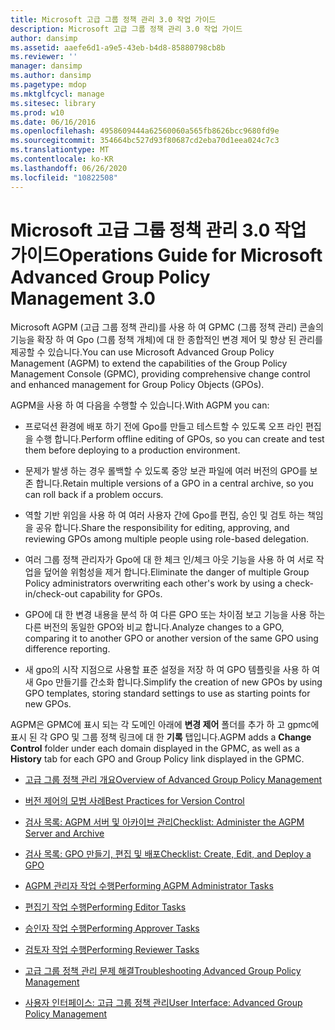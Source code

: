 ```yaml
---
title: Microsoft 고급 그룹 정책 관리 3.0 작업 가이드
description: Microsoft 고급 그룹 정책 관리 3.0 작업 가이드
author: dansimp
ms.assetid: aaefe6d1-a9e5-43eb-b4d8-85880798cb8b
ms.reviewer: ''
manager: dansimp
ms.author: dansimp
ms.pagetype: mdop
ms.mktglfcycl: manage
ms.sitesec: library
ms.prod: w10
ms.date: 06/16/2016
ms.openlocfilehash: 4958609444a62560060a565fb8626bcc9680fd9e
ms.sourcegitcommit: 354664bc527d93f80687cd2eba70d1eea024c7c3
ms.translationtype: MT
ms.contentlocale: ko-KR
ms.lasthandoff: 06/26/2020
ms.locfileid: "10822508"
---
```

# <span data-ttu-id="8384d-103">Microsoft 고급 그룹 정책 관리 3.0 작업 가이드</span><span class="sxs-lookup"><span data-stu-id="8384d-103">Operations Guide for Microsoft Advanced Group Policy Management 3.0</span></span>


<span data-ttu-id="8384d-104">Microsoft AGPM (고급 그룹 정책 관리)를 사용 하 여 GPMC (그룹 정책 관리) 콘솔의 기능을 확장 하 여 Gpo (그룹 정책 개체)에 대 한 종합적인 변경 제어 및 향상 된 관리를 제공할 수 있습니다.</span><span class="sxs-lookup"><span data-stu-id="8384d-104">You can use Microsoft Advanced Group Policy Management (AGPM) to extend the capabilities of the Group Policy Management Console (GPMC), providing comprehensive change control and enhanced management for Group Policy Objects (GPOs).</span></span>

<span data-ttu-id="8384d-105">AGPM을 사용 하 여 다음을 수행할 수 있습니다.</span><span class="sxs-lookup"><span data-stu-id="8384d-105">With AGPM you can:</span></span>

-   <span data-ttu-id="8384d-106">프로덕션 환경에 배포 하기 전에 Gpo를 만들고 테스트할 수 있도록 오프 라인 편집을 수행 합니다.</span><span class="sxs-lookup"><span data-stu-id="8384d-106">Perform offline editing of GPOs, so you can create and test them before deploying to a production environment.</span></span>

-   <span data-ttu-id="8384d-107">문제가 발생 하는 경우 롤백할 수 있도록 중앙 보관 파일에 여러 버전의 GPO를 보존 합니다.</span><span class="sxs-lookup"><span data-stu-id="8384d-107">Retain multiple versions of a GPO in a central archive, so you can roll back if a problem occurs.</span></span>

-   <span data-ttu-id="8384d-108">역할 기반 위임을 사용 하 여 여러 사용자 간에 Gpo를 편집, 승인 및 검토 하는 책임을 공유 합니다.</span><span class="sxs-lookup"><span data-stu-id="8384d-108">Share the responsibility for editing, approving, and reviewing GPOs among multiple people using role-based delegation.</span></span>

-   <span data-ttu-id="8384d-109">여러 그룹 정책 관리자가 Gpo에 대 한 체크 인/체크 아웃 기능을 사용 하 여 서로 작업을 덮어쓸 위험성을 제거 합니다.</span><span class="sxs-lookup"><span data-stu-id="8384d-109">Eliminate the danger of multiple Group Policy administrators overwriting each other's work by using a check-in/check-out capability for GPOs.</span></span>

-   <span data-ttu-id="8384d-110">GPO에 대 한 변경 내용을 분석 하 여 다른 GPO 또는 차이점 보고 기능을 사용 하는 다른 버전의 동일한 GPO와 비교 합니다.</span><span class="sxs-lookup"><span data-stu-id="8384d-110">Analyze changes to a GPO, comparing it to another GPO or another version of the same GPO using difference reporting.</span></span>

-   <span data-ttu-id="8384d-111">새 gpo의 시작 지점으로 사용할 표준 설정을 저장 하 여 GPO 템플릿을 사용 하 여 새 Gpo 만들기를 간소화 합니다.</span><span class="sxs-lookup"><span data-stu-id="8384d-111">Simplify the creation of new GPOs by using GPO templates, storing standard settings to use as starting points for new GPOs.</span></span>

<span data-ttu-id="8384d-112">AGPM은 GPMC에 표시 되는 각 도메인 아래에 **변경 제어** 폴더를 추가 하 고 gpmc에 표시 된 각 GPO 및 그룹 정책 링크에 대 한 **기록** 탭입니다.</span><span class="sxs-lookup"><span data-stu-id="8384d-112">AGPM adds a **Change Control** folder under each domain displayed in the GPMC, as well as a **History** tab for each GPO and Group Policy link displayed in the GPMC.</span></span>

-   [<span data-ttu-id="8384d-113">고급 그룹 정책 관리 개요</span><span class="sxs-lookup"><span data-stu-id="8384d-113">Overview of Advanced Group Policy Management</span></span>](overview-of-advanced-group-policy-management-agpm30ops.md)

-   [<span data-ttu-id="8384d-114">버전 제어의 모범 사례</span><span class="sxs-lookup"><span data-stu-id="8384d-114">Best Practices for Version Control</span></span>](best-practices-for-version-control.md)

-   [<span data-ttu-id="8384d-115">검사 목록: AGPM 서버 및 아카이브 관리</span><span class="sxs-lookup"><span data-stu-id="8384d-115">Checklist: Administer the AGPM Server and Archive</span></span>](checklist-administer-the-agpm-server-and-archive.md)

-   [<span data-ttu-id="8384d-116">검사 목록: GPO 만들기, 편집 및 배포</span><span class="sxs-lookup"><span data-stu-id="8384d-116">Checklist: Create, Edit, and Deploy a GPO</span></span>](checklist-create-edit-and-deploy-a-gpo-agpm30ops.md)

-   [<span data-ttu-id="8384d-117">AGPM 관리자 작업 수행</span><span class="sxs-lookup"><span data-stu-id="8384d-117">Performing AGPM Administrator Tasks</span></span>](performing-agpm-administrator-tasks-agpm30ops.md)

-   [<span data-ttu-id="8384d-118">편집기 작업 수행</span><span class="sxs-lookup"><span data-stu-id="8384d-118">Performing Editor Tasks</span></span>](performing-editor-tasks-agpm30ops.md)

-   [<span data-ttu-id="8384d-119">승인자 작업 수행</span><span class="sxs-lookup"><span data-stu-id="8384d-119">Performing Approver Tasks</span></span>](performing-approver-tasks-agpm30ops.md)

-   [<span data-ttu-id="8384d-120">검토자 작업 수행</span><span class="sxs-lookup"><span data-stu-id="8384d-120">Performing Reviewer Tasks</span></span>](performing-reviewer-tasks-agpm30ops.md)

-   [<span data-ttu-id="8384d-121">고급 그룹 정책 관리 문제 해결</span><span class="sxs-lookup"><span data-stu-id="8384d-121">Troubleshooting Advanced Group Policy Management</span></span>](troubleshooting-advanced-group-policy-management-agpm30ops.md)

-   [<span data-ttu-id="8384d-122">사용자 인터페이스: 고급 그룹 정책 관리</span><span class="sxs-lookup"><span data-stu-id="8384d-122">User Interface: Advanced Group Policy Management</span></span>](user-interface-advanced-group-policy-management-agpm30ops.md)

 

 





